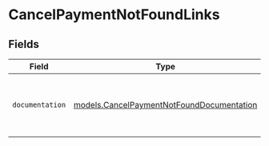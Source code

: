 # CancelPaymentNotFoundLinks


## Fields

| Field                                                                                        | Type                                                                                         | Required                                                                                     | Description                                                                                  |
| -------------------------------------------------------------------------------------------- | -------------------------------------------------------------------------------------------- | -------------------------------------------------------------------------------------------- | -------------------------------------------------------------------------------------------- |
| `documentation`                                                                              | [models.CancelPaymentNotFoundDocumentation](../models/cancelpaymentnotfounddocumentation.md) | :heavy_check_mark:                                                                           | The URL to the generic Mollie API error handling guide.                                      |